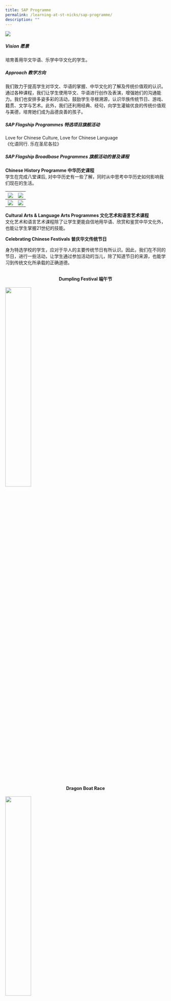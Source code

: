 ```yaml
---
title: SAP Programme
permalink: /learning-at-st-nicks/sap-programme/
description: ""
---
```

![](/images/01%20Banner%20Photos/learning-at-stnicks.jpg)

##### **Vision 愿景**

培育善用华文华语、乐学中华文化的学生。

##### **Approach 教学方向** 

我们致力于提高学生对华文、华语的掌握、中华文化的了解及传统价值观的认识。通过各种课程，我们让学生使用华文、华语进行创作及表演，增强她们的沟通能力。我们也安排多姿多彩的活动，鼓励学生寻根溯源，认识华族传统节日、游戏、籍贯、文学与艺术。此外，我们还利用经典、经句，向学生灌输优良的传统价值观与美德，培育她们成为品德良善的孩子。

##### **SAP Flagship Programmes 特选项目旗舰活动**  
Love for Chinese Culture, Love for Chinese Language   
《化语同行. 乐在圣尼各拉》

##### **SAP Flagship Broadbase Programmes 旗舰活动的普及课程**

**Chinese History Programme 中华历史课程**<br>
学生在完成八堂课后, 对中华历史有一些了解，同时从中思考中华历史如何影响我们现在的生活。  

| ![](/images/02%20Learning%20@%20St%20Nicks/07%20SAP%20Programme/Picture%201.jpg) |![](/images/02%20Learning%20@%20St%20Nicks/07%20SAP%20Programme/Picture%203.jpg) |
| --- | --- |
| ![](/images/02%20Learning%20@%20St%20Nicks/07%20SAP%20Programme/Picture%202.jpg) | ![](/images/02%20Learning%20@%20St%20Nicks/07%20SAP%20Programme/Picture%204.png) |

**Cultural Arts & Language Arts Programmes 文化艺术和语言艺术课程**<br>
文化艺术和语言艺术课程除了让学生更能自信地用华语、欣赏和鉴赏中华文化外，也能让学生掌握21世纪的技能。

**Celebrating Chinese Festivals 普庆华文传统节日**

身为特选学校的学生，应对于华人的主要传统节日有所认识。因此，我们在不同的节日，进行一些活动，让学生通过参加活动的当儿，除了知道节日的来源，也能学习到传统文化所承载的正确道德。<br><br>

<div style="text-align:center"><b>Dumpling Festival 端午节</b></div><br>

<img src="/images/02%20Learning%20@%20St%20Nicks/07%20SAP%20Programme/Picture%205.png" style= "width: 40%" align = "center">
<div style="text-align:center"><b>Dragon Boat Race</b></div><br>

<img src="/images/02%20Learning%20@%20St%20Nicks/07%20SAP%20Programme/Picture%206.png" style= "width: 40%" align = "center">
<div style="text-align:center"><b>Making of Potpurri</b></div><br>

<img src="/images/02%20Learning%20@%20St%20Nicks/07%20SAP%20Programme/Picture%207.png" style= "width: 40%" align = "center">
<div style="text-align:center"><b>Dumping Wrapping</b></div><br>

<img src="/images/02%20Learning%20@%20St%20Nicks/07%20SAP%20Programme/Picture%208.png" style= "width: 40%" align = "center">
<div style="text-align:center"><b>What's in Dumplings</b></div><br><br>

<div style="text-align:center"><b>Mid-Autumn Festival 中秋节</b></div><br>

<img src="/images/02%20Learning%20@%20St%20Nicks/07%20SAP%20Programme/Picture%209.png" style= "width: 40%" align = "center">
<div style="text-align:center"><b>Lantern Designing</b></div><br>

<img src="/images/02%20Learning%20@%20St%20Nicks/07%20SAP%20Programme/Picture%2010.png" style= "width: 40%" align = "center">
<div style="text-align:center"><b>Pomelo Peeling Competition</b></div><br>

<img src="/images/02%20Learning%20@%20St%20Nicks/07%20SAP%20Programme/Picture%2011.png" style= "width: 40%" align = "center">
<div style="text-align:center"><b>Making Mooncake</b></div><br>

<img src="/images/02%20Learning%20@%20St%20Nicks/07%20SAP%20Programme/Picture%2012.png" style= "width: 40%" align = "center">
<div style="text-align:center"><b>Solving Riddles</b></div><br><br>

**Reading Programmes**

阅读是加强学习的关键。因此，我们主办了一系列和阅读有关的活动，希望学生能通过“悦读”中文书本（喜欢并开心地阅读），喜欢华文、华语及中华文化。

"悦读"周的一些活动:

1.  亲子讲故事比赛 Parent-child story telling competition for P1 & P2 levels (via video submission)
2.  创意讲故事比赛 Creative story telling competition for P3-P5 levels (via video submission)
3.  阅读大使工作坊 Chinese Language Story books Ambassador Workshop

![](/images/02%20Learning%20@%20St%20Nicks/07%20SAP%20Programme/Picture%2013.png)<br>![](/images/02%20Learning%20@%20St%20Nicks/07%20SAP%20Programme/Picture%2014.png)

##### **SAP Flagship Quality Peak Programmes 旗舰活动的深化课程**

**Chinese Cultural & Language Club (CCLC) 华文才艺俱乐部**

这是提供给对华文、华语有兴趣，并热爱演艺与广播的学生的平台。成员在每个星期五下午两点至四点参加这个辅助课程。

**Training Sessions for Chinese Language Ambassadors (CLA) 阅读大使培训**

阅读大使在推广阅读书籍这一块功不可没。她们在接受培训后，学以致用，平时在学校除了极力为同学推荐好书，在阅读周里更通过有趣的方式和同学分享有趣的故事书。

**母语双周**

圣尼各拉的母语双周定于每年第一学段的第十周和第二学段的第一周。今年也不例外。由于今年三月还处于冠病措施还未开放周期，因此部门就安排了一系列网上的活动其中有：一、二年级同学的“动物园上线咯”之熊猫宝宝饲养员；三、四年级的“动物园上线咯”之到脆弱森林去和五、六年级的兴趣课如棒偶、香囊、团扇画、中国结及泥塑制作课。除此，华文科代表也在课堂上和同学玩她们准备的语文游戏，希望和班上同学一起从玩游戏中加强华文、华语的学习。
